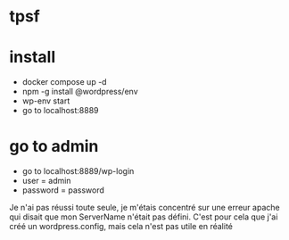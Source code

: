 # tpsf

# install

- docker compose up -d
- npm -g install @wordpress/env
- wp-env start
- go to localhost:8889

# go to admin

- go to localhost:8889/wp-login
- user = admin
- password = password



Je n'ai pas réussi toute seule, je m'étais concentré sur une erreur apache qui disait que mon ServerName n'était pas défini. C'est pour cela que j'ai créé un wordpress.config, mais cela n'est pas utile en réalité